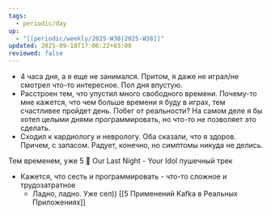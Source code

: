 ```yaml
---
tags:
  - periodic/day
up:
  - "[[periodic/weekly/2025-W38|2025-W38]]"
updated: 2025-09-18T17:06:22+03:00
reviewed: false
---
```


- 4 часа дня, а я еще не занимался. Притом, я даже не играл/не смотрел что-то интересное. Пол дня впустую.
- Расстроен тем, что упустил много свободного времени. Почему-то мне кажется, что чем больше времени я буду в играх, тем счастливее пройдет день. Побег от реальности? На самом деле я бы хотел целыми днями программировать, но что-то не позволяет это сделать.
- Сходил к кардиологу и неврологу. Оба сказали, что я здоров. Причем, с запасом. Радует, конечно, но симптомы никуда не делись.

Тем временем, уже 5 🤣
Our Last Night - Your Idol пушечный трек

- Кажется, что сесть и программировать - что-то сложное и трудозатратное
	- Ладно, ладно. Уже сел)) [[5 Применений Kafka в Реальных Приложениях]]
